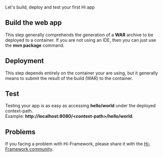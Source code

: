 <!--Topic description-->
<description>Let's build, deploy and test your first Hi app</description>

## Build the web app
This step generally comprehends the generation of a __WAR__ archive to be deployed to a container.
If you are not using an IDE, then you can just use the __mvn package__ command.


## Deployment
This step depends entirely on the container your are using, but it generally means to submit the result of the build (WAR) to the container.



## Test
Testing your app is as easy as accessing __hello/world__ under the deployed context-path. <br>Example: __http://localhost:8080/&lt;context-path&gt;/hello/world__.


## Problems
If you facing a problem with Hi-Framework, please share it with the [Hi-Framework community]($forum).